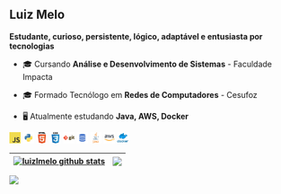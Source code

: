 ## Luiz Melo

**Estudante, curioso, persistente, lógico, adaptável e entusiasta por tecnologias**

- 🎓 Cursando <b>Análise e Desenvolvimento de Sistemas</b> - Faculdade Impacta
  
- 🎓 Formado Tecnólogo em <b>Redes de Computadores</b> - Cesufoz
  
- 🖥️ Atualmente estudando <b>Java, AWS, Docker</b>

 <code><img height="20" alt="javascript" src="https://raw.githubusercontent.com/github/explore/80688e429a7d4ef2fca1e82350fe8e3517d3494d/topics/javascript/javascript.png"></code>
 <code><img height="20" alt="javascript" src="https://raw.githubusercontent.com/github/explore/80688e429a7d4ef2fca1e82350fe8e3517d3494d/topics/python/python.png"></code>
 <code><img height="20" alt="javascript" src="https://raw.githubusercontent.com/github/explore/80688e429a7d4ef2fca1e82350fe8e3517d3494d/topics/html/html.png"></code>
 <code><img height="20" alt="javascript" src="https://raw.githubusercontent.com/github/explore/80688e429a7d4ef2fca1e82350fe8e3517d3494d/topics/css/css.png"></code>
 <code><img height="20" alt="javascript" src="https://raw.githubusercontent.com/github/explore/80688e429a7d4ef2fca1e82350fe8e3517d3494d/topics/git/git.png"></code>
 <code><img height="20" alt="javascript" src="https://raw.githubusercontent.com/github/explore/80688e429a7d4ef2fca1e82350fe8e3517d3494d/topics/sql/sql.png"></code>
 <code><img height="20" alt="javascript" src="https://raw.githubusercontent.com/github/explore/80688e429a7d4ef2fca1e82350fe8e3517d3494d/topics/java/java.png"></code>
<code><img height="20" alt="javascript" src="https://raw.githubusercontent.com/github/explore/80688e429a7d4ef2fca1e82350fe8e3517d3494d/topics/aws/aws.png"></code>
<code><img height="20" alt="javascript" src="https://raw.githubusercontent.com/github/explore/80688e429a7d4ef2fca1e82350fe8e3517d3494d/topics/docker/docker.png"></code>
 
| <a href="https://github.com/luizlmelo?tab=repositories"><img align="center" src="https://github-readme-stats.vercel.app/api?username=luizlmelo&show_icons=true&include_all_commits=true&theme=buefy&hide_border=true" alt="luizlmelo github stats"/></a> | <a href="https://github.com/luizlmelo?tab=repositories"><img align="center" src="https://github-readme-stats.vercel.app/api/top-langs/?username=luizlmelo&layout=compact&theme=buefy&hide_border=true"/></a> |
| ------------- | ------------- |

<a href="https://www.linkedin.com/in/luizmelomb/" target="_blank"><img src="https://img.shields.io/badge/LinkedIn-0077B5?style=for-the-badge&logo=linkedin&logoColor=white" target="_blank"></a>
